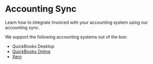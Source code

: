 # Accounting Sync

Learn how to integrate Invoiced with your accounting system using our accounting sync.

We support the following accounting systems out of the box:

- QuickBooks Desktop
- [QuickBooks Online](quickbooks-online)
- [Xero](xero)